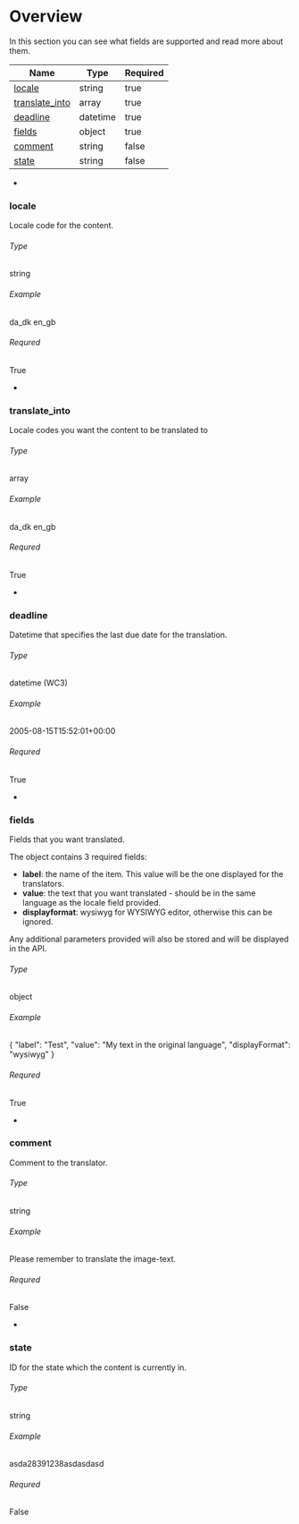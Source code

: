 # Overview
In this section you can see what fields are supported and read more about them.

|Name|Type|Required|
|---|---|---|
|[locale](#locale)|string|true|
|[translate_into](#translate_into)|array|true|
|[deadline](#deadline)|datetime|true|
|[fields](#fields)|object|true|
|[comment](#comment)|string|false|
|[state](#state)|string|false|

-

### <a name="locale"></a> locale
Locale code for the content.

###### Type
string

###### Example
da_dk
en\_gb

###### Requred
True

-

### <a name="translate_into"></a> translate_into
Locale codes you want the content to be translated to

###### Type
array

###### Example
da_dk 
en\_gb

###### Requred
True

-

### <a name="deadline"></a> deadline
Datetime that specifies the last due date for the translation.

###### Type
datetime (WC3)

###### Example
2005-08-15T15:52:01+00:00

###### Requred
True

-

### <a name="fields"></a> fields
Fields that you want translated.

The object contains 3 required fields: 

- **label**: the name of the item. This value will be the one displayed for the translators.
- **value**: the text that you want translated - should be in the same language as the locale field provided.
- **displayformat**: wysiwyg for WYSIWYG editor, otherwise this can be ignored.

Any additional parameters provided will also be stored and will be displayed in the API.

###### Type
object

###### Example
{ "label": "Test", "value": "My text in the original language", "displayFormat": "wysiwyg" }

###### Requred
True

-

### <a name="comment"></a> comment
Comment to the translator.

###### Type
string

###### Example
Please remember to translate the image-text.

###### Requred
False

-

### <a name="state"></a> state
ID for the state which the content is currently in.

###### Type
string

###### Example
asda28391238asdasdasd

###### Requred
False
